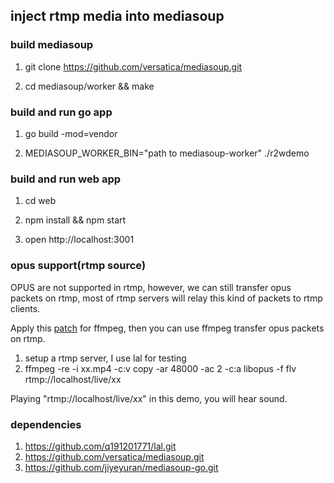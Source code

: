 ## inject rtmp media into mediasoup


### build mediasoup 

1. git clone https://github.com/versatica/mediasoup.git

2. cd mediasoup/worker && make

### build and run go app

1. go build -mod=vendor

2. MEDIASOUP_WORKER_BIN="path to mediasoup-worker" ./r2wdemo

### build and run web app

1. cd web

2. npm install && npm start

3. open http://localhost:3001


### opus support(rtmp source)

OPUS are not supported in rtmp, however, we can still transfer opus packets on rtmp, most of rtmp servers will relay this kind of packets to rtmp clients.

Apply this [patch](https://github.com/kn007/patch/blob/master/ffmpeg-let-rtmp-flv-support-hevc-h265-opus.patch) for ffmpeg, 
then you can use ffmpeg transfer opus packets on rtmp.

   1. setup a rtmp server, I use lal for testing
   2. ffmpeg -re -i xx.mp4 -c:v copy -ar 48000 -ac 2 -c:a libopus -f flv rtmp://localhost/live/xx


Playing "rtmp://localhost/live/xx" in this demo, you will hear sound.

### dependencies

1. https://github.com/q191201771/lal.git
2. https://github.com/versatica/mediasoup.git
3. https://github.com/jiyeyuran/mediasoup-go.git